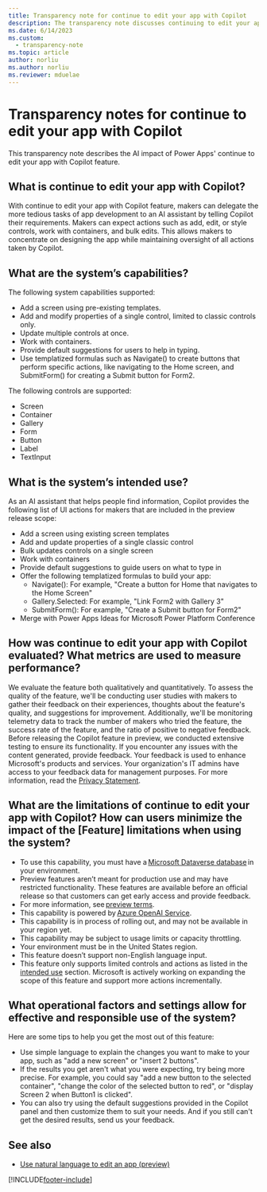 ```yaml
---
title: Transparency note for continue to edit your app with Copilot 
description: The transparency note discusses continuing to edit your app with Copilot and the key considerations for making use of this technology responsibly.
ms.date: 6/14/2023
ms.custom: 
  - transparency-note
ms.topic: article
author: norliu 
ms.author: norliu
ms.reviewer: mduelae
---
```


# Transparency notes for continue to edit your app with Copilot 

This transparency note describes the AI impact of Power Apps' continue to edit your app with Copilot feature. 

##  What is continue to edit your app with Copilot? 

With continue to edit your app with Copilot feature, makers can delegate the more tedious tasks of app development to an AI assistant by telling Copilot their requirements. Makers can expect actions such as add, edit, or style controls, work with containers, and bulk edits. This allows makers to concentrate on designing the app while maintaining oversight of all actions taken by Copilot.
 
## What are the system’s capabilities? 

The following system capabilities supported:
- Add a screen using pre-existing templates.
- Add and modify properties of a single control, limited to classic controls only.
- Update multiple controls at once.
- Work with containers.
- Provide default suggestions for users to help in typing.
- Use templatized formulas such as Navigate() to create buttons that perform specific actions, like navigating to the Home screen, and SubmitForm() for creating a Submit button for Form2.

The following controls are supported: 
- Screen 
- Container 
- Gallery 
- Form 
- Button 
- Label 
- TextInput 

## What is the system’s intended use? 

As an AI assistant that helps people find information, Copilot provides the following list of UI actions for makers that are included in the preview release scope:
- Add a screen using existing screen templates
- Add and update properties of a single classic control
- Bulk updates controls on a single screen
- Work with containers
- Provide default suggestions to guide users on what to type in
- Offer the following templatized formulas to build your app:
    - Navigate(): For example, "Create a button for Home that navigates to the Home Screen"
    - Gallery.Selected: For example, "Link Form2 with Gallery 3"
    - SubmitForm(): For example, "Create a Submit button for Form2"
- Merge with Power Apps Ideas for Microsoft Power Platform Conference

## How was continue to edit your app with Copilot evaluated? What metrics are used to measure performance? 

We evaluate the feature both qualitatively and quantitatively. To assess the quality of the feature, we'll be conducting user studies with makers to gather their feedback on their experiences, thoughts about the feature's quality, and suggestions for improvement. Additionally, we'll be monitoring telemetry data to track the number of makers who tried the feature, the success rate of the feature, and the ratio of positive to negative feedback.
Before releasing the Copilot feature in preview, we conducted extensive testing to ensure its functionality. If you encounter any issues with the content generated, provide feedback. Your feedback is used to enhance Microsoft's products and services. Your organization's IT admins have access to your feedback data for management purposes. For more information, read the [Privacy Statement](https://go.microsoft.com/fwlink/?linkid=2182930%22%20\t%20%22_blank).

## What are the limitations of continue to edit your app with Copilot? How can users minimize the impact of the [Feature] limitations when using the system? 

- To use this capability, you must have a [Microsoft Dataverse database](/power-platform/admin/create-database) in your environment. 
- Preview features aren’t meant for production use and may have restricted functionality. These features are available before an official release so that customers can get early access and provide feedback. 
- For more information, see [preview terms](https://go.microsoft.com/fwlink/?linkid=2189520). 
- This capability is powered by [Azure OpenAI Service](/azure/cognitive-services/openai/overview). 
- This capability is in process of rolling out, and may not be available in your region yet. 
- This capability may be subject to usage limits or capacity throttling. 
- Your environment must be in the United States region.
- This feature doesn’t support non-English language input. 
- This feature only supports limited controls and actions as listed in the [intended use](transparency-notes-copilot-panel.md#what-is-the-systems-intended-use) section. Microsoft is actively working on expanding the scope of this feature and support more actions incrementally. 

## What operational factors and settings allow for effective and responsible use of the system? 

Here are some tips to help you get the most out of this feature:

- Use simple language to explain the changes you want to make to your app, such as "add a new screen" or "insert 2 buttons".
- If the results you get aren't what you were expecting, try being more precise. For example, you could say "add a new button to the selected container", "change the color of the selected button to red", or "display Screen 2 when Button1 is clicked".
- You can also try using the default suggestions provided in the Copilot panel and then customize them to suit your needs. And if you still can't get the desired results, send us your feedback.


## See also 
- [Use natural language to edit an app (preview)](../canvas-apps/ai-edit-app.md)

 
[!INCLUDE[footer-include](../../includes/footer-banner.md)]


